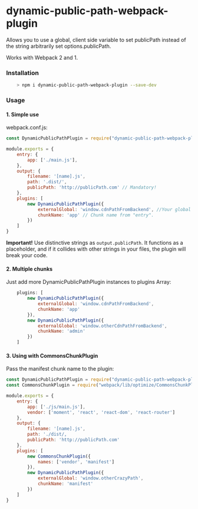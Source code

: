 # dynamic-public-path-webpack-plugin
Allows you to use a global, client side variable to set publicPath instead of the string arbitrarily set options.publicPath.

Works with Webpack 2 and 1.

### Installation
``` sh
    > npm i dynamic-public-path-webpack-plugin --save-dev
```

### Usage

#### 1. Simple use
webpack.conf.js:

``` javascript
const DynamicPublicPathPlugin = require("dynamic-public-path-webpack-plugin");

module.exports = {
    entry: {
        app: ['./main.js'],
    },
    output: {
        filename: '[name].js',
        path: '.dist/',
        publicPath: 'http://publicPath.com' // Mandatory!
    },
    plugins: [
        new DynamicPublicPathPlugin({
            externalGlobal: 'window.cdnPathFromBackend', //Your global variable name.
            chunkName: 'app' // Chunk name from "entry".
        })
    ]
}
```

**Important!** 
Use distinctive strings as `output.publicPath`. 
It functions as a placeholder, and if it collides with other strings in
your files, the plugin will break your code.

#### 2. Multiple chunks
Just add more DynamicPublicPathPlugin instances to plugins Array:

``` javascript
    plugins: [
        new DynamicPublicPathPlugin({
            externalGlobal: 'window.cdnPathFromBackend',
            chunkName: 'app'
        }),
        new DynamicPublicPathPlugin({
            externalGlobal: 'window.otherCdnPathFromBackend',
            chunkName: 'admin'
        })
    ]
```


#### 3. Using with CommonsChunkPlugin
Pass the manifest chunk name to the plugin:
``` javascript
const DynamicPublicPathPlugin = require("dynamic-public-path-webpack-plugin");
const CommonsChunkPlugin = require("webpack/lib/optimize/CommonsChunkPlugin");

module.exports = {
    entry: {
        app: ['./js/main.js'],
        vendor: ['moment', 'react', 'react-dom', 'react-router']
    },
    output: {
        filename: '[name].js',
        path: './dist/,
        publicPath: 'http://publicPath.com'
    },
    plugins: [
        new CommonsChunkPlugin({
            names: ['vendor', 'manifest']
        }),
        new DynamicPublicPathPlugin({
            externalGlobal: 'window.otherCrazyPath', 
            chunkName: 'manifest'
        })
    ]
}
```